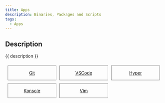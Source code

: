 ```yaml
---
title: Apps
description: Binaries, Packages and Scripts
tags:
  - Apps
---
```


## Description

{{ description }}

<style>
.outter-container {
  padding: 0.5rem;
  display: grid;
  grid-template-columns: 1fr 1fr 1fr; /* Fractional  */
  gap: 10px;
    /* column-gap: 10px; 
    row-gap: 20px; */

}

.item-00 {
  text-align: center;
  border: 0.25px solid gray;
}
</style>

<div class="outter-container">
    <div class="item-00"><a href="git/"><p>Git</p></a></div>
    <div class="item-00"><a href="vscode/"><p>VSCode</p></a></div>
    <div class="item-00"><a href="hyper/"><p>Hyper</p></a></div>
    <div class="item-00"><a href="konsole/"><p>Konsole</p></a></div>
    <div class="item-00"><a href="vim/"><p>Vim</p></a></div>   
</div>
